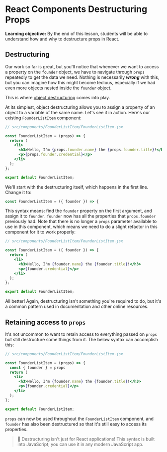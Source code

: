 <h1>
  <span class="headline">React Components</span>
  <span class="subhead">Destructuring Props</span>
</h1>

**Learning objective:** By the end of this lesson, students will be able to understand how and why to destructure props in React.

## Destructuring

Our work so far is great, but you'll notice that whenever we want to access a property on the `founder` object, we have to navigate through `props` repeatedly to get the data we need. Nothing is necessarily ***wrong*** with this, but you can imagine how this might become tedious, especially if we had even more objects nested inside the `founder` object.

This is where [object destructuring](https://developer.mozilla.org/en-US/docs/Web/JavaScript/Reference/Operators/Destructuring_assignment#object_destructuring) comes into play.

At its simplest, object destructuring allows you to assign a property of an object to a variable of the same name. Let's see it in action. Here's our existing `FounderListItem` component:

```jsx
// src/components/FounderListItem/FounderListItem.jsx

const FounderListItem = (props) => {
  return (
    <li>
      <h3>Hello, I'm {props.founder.name} the {props.founder.title}!</h3>
      <p>{props.founder.credential}</p>
    </li>
  );
};

export default FounderListItem;
```

We'll start with the destructuring itself, which happens in the first line. Change it to:

```jsx
const FounderListItem = ({ founder }) => {
```

This syntax means: find the `founder` property on the first argument, and assign it to `founder`. `founder` now has all the properties that `props.founder` previously had. Note that there is no longer a `props` parameter available to use in this component, which means we need to do a slight refactor in this component for it to work properly:

```jsx
// src/components/FounderListItem/FounderListItem.jsx

const FounderListItem = ({ founder }) => {
  return (
    <li>
      <h3>Hello, I'm {founder.name} the {founder.title}!</h3>
      <p>{founder.credential}</p>
    </li>
  );
};

export default FounderListItem;
```

All better! Again, destructuring isn't something you're required to do, but it's a common pattern used in documentation and other online resources.

## Retaining access to `props`

It's not uncommon to want to retain access to everything passed on `props` but still destructure some things from it. The below syntax can accomplish this:

```jsx
// src/components/FounderListItem/FounderListItem.jsx

const FounderListItem = (props) => {
  const { founder } = props
  return (
    <li>
      <h3>Hello, I'm {founder.name} the {founder.title}!</h3>
      <p>{founder.credential}</p>
    </li>
  );
};

export default FounderListItem;
```

`props` can now be used throughout the `FounderListItem` component, and `founder` has also been destructured so that it's still easy to access its properties.

> 🧠 Destructuring isn't just for React applications! This syntax is built into JavaScript; you can use it in any modern JavaScript app.
